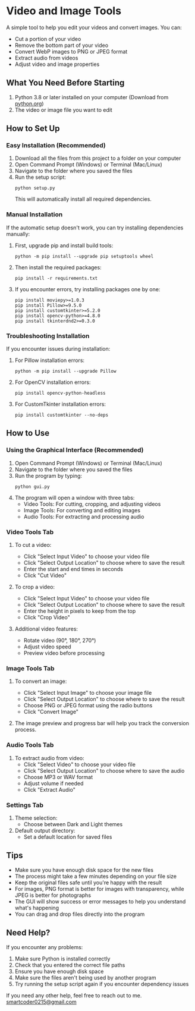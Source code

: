 # Video and Image Tools

A simple tool to help you edit your videos and convert images. You can:
- Cut a portion of your video
- Remove the bottom part of your video
- Convert WebP images to PNG or JPEG format
- Extract audio from videos
- Adjust video and image properties

## What You Need Before Starting

1. Python 3.8 or later installed on your computer (Download from [python.org](https://www.python.org/downloads/))
2. The video or image file you want to edit

## How to Set Up

### Easy Installation (Recommended)
1. Download all the files from this project to a folder on your computer
2. Open Command Prompt (Windows) or Terminal (Mac/Linux)
3. Navigate to the folder where you saved the files
4. Run the setup script:
   ```
   python setup.py
   ```
   This will automatically install all required dependencies.

### Manual Installation
If the automatic setup doesn't work, you can try installing dependencies manually:

1. First, upgrade pip and install build tools:
   ```
   python -m pip install --upgrade pip setuptools wheel
   ```

2. Then install the required packages:
   ```
   pip install -r requirements.txt
   ```

3. If you encounter errors, try installing packages one by one:
   ```
   pip install moviepy>=1.0.3
   pip install Pillow>=9.5.0
   pip install customtkinter>=5.2.0
   pip install opencv-python>=4.8.0
   pip install tkinterdnd2>=0.3.0
   ```

### Troubleshooting Installation
If you encounter issues during installation:

1. For Pillow installation errors:
   ```
   python -m pip install --upgrade Pillow
   ```

2. For OpenCV installation errors:
   ```
   pip install opencv-python-headless
   ```

3. For CustomTkinter installation errors:
   ```
   pip install customtkinter --no-deps
   ```

## How to Use

### Using the Graphical Interface (Recommended)
1. Open Command Prompt (Windows) or Terminal (Mac/Linux)
2. Navigate to the folder where you saved the files
3. Run the program by typing:
   ```
   python gui.py
   ```
4. The program will open a window with three tabs:
   - Video Tools: For cutting, cropping, and adjusting videos
   - Image Tools: For converting and editing images
   - Audio Tools: For extracting and processing audio

### Video Tools Tab
1. To cut a video:
   - Click "Select Input Video" to choose your video file
   - Click "Select Output Location" to choose where to save the result
   - Enter the start and end times in seconds
   - Click "Cut Video"

2. To crop a video:
   - Click "Select Input Video" to choose your video file
   - Click "Select Output Location" to choose where to save the result
   - Enter the height in pixels to keep from the top
   - Click "Crop Video"

3. Additional video features:
   - Rotate video (90°, 180°, 270°)
   - Adjust video speed
   - Preview video before processing

### Image Tools Tab
1. To convert an image:
   - Click "Select Input Image" to choose your image file
   - Click "Select Output Location" to choose where to save the result
   - Choose PNG or JPEG format using the radio buttons
   - Click "Convert Image"

2. The image preview and progress bar will help you track the conversion process.

### Audio Tools Tab
1. To extract audio from video:
   - Click "Select Video" to choose your video file
   - Click "Select Output Location" to choose where to save the audio
   - Choose MP3 or WAV format
   - Adjust volume if needed
   - Click "Extract Audio"

### Settings Tab
1. Theme selection:
   - Choose between Dark and Light themes
2. Default output directory:
   - Set a default location for saved files

## Tips
- Make sure you have enough disk space for the new files
- The process might take a few minutes depending on your file size
- Keep the original files safe until you're happy with the result
- For images, PNG format is better for images with transparency, while JPEG is better for photographs
- The GUI will show success or error messages to help you understand what's happening
- You can drag and drop files directly into the program

## Need Help?
If you encounter any problems:
1. Make sure Python is installed correctly
2. Check that you entered the correct file paths
3. Ensure you have enough disk space
4. Make sure the files aren't being used by another program
5. Try running the setup script again if you encounter dependency issues

If you need any other help, feel free to reach out to me. smartcoder0215@gmail.com